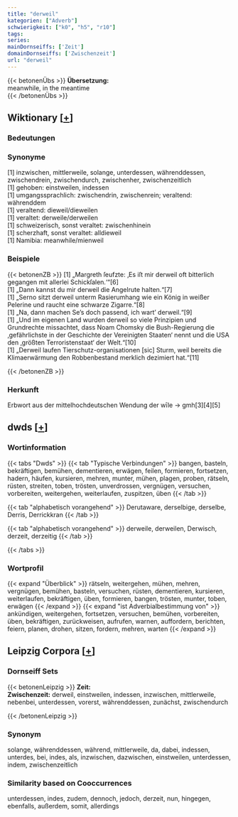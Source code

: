 ```yaml
---
title: "derweil"
kategorien: ["Adverb"]
schwierigkeit: ["k0", "h5", "r10"]
tags:
series:
mainDornseiffs: ['Zeit']
domainDornseiffs: ['Zwischenzeit']
url: "derweil"
---
```


{{< betonenÜbs >}}
**Übersetzung:**  
meanwhile, in the meantime  
{{< /betonenÜbs >}}

## Wiktionary [[+](https://de.wiktionary.org/wiki/derweil)]

### Bedeutungen

### Synonyme
[1] inzwischen, mittlerweile, solange, unterdessen, währenddessen, zwischendrein, zwischendurch, zwischenher, zwischenzeitlich  
[1] gehoben: einstweilen, indessen  
[1] umgangssprachlich: zwischendrin, zwischenrein; veraltend: währenddem  
[1] veraltend: dieweil/dieweilen  
[1] veraltet: derweile/derweilen  
[1] schweizerisch, sonst veraltet: zwischenhinein  
[1] scherzhaft, sonst veraltet: alldieweil  
[1] Namibia: meanwhile/mienweil  

### Beispiele
{{< betonenZB >}}
[1] „Margreth ſeufzte: ‚Es iſt mir derweil oft bitterlich gegangen mit allerlei Schickſalen.‘“[6]  
[1] „Dann kannst du mir derweil die Angelrute halten.“[7]  
[1] „Serno sitzt derweil unterm Rasierumhang wie ein König in weißer Pelerine und raucht eine schwarze Zigarre.“[8]  
[1] „Na, dann machen Se’s doch passend, ich wart’ derweil.“[9]  
[1] „Und im eigenen Land wurden derweil so viele Prinzipien und Grundrechte missachtet, dass Noam Chomsky die Bush-Regierung die ‚gefährlichste in der Geschichte der Vereinigten Staaten‘ nennt und die USA den ‚größten Terroristenstaat‘ der Welt.“[10]  
[1] „Derweil laufen Tierschutz-organisationen [sic] Sturm, weil bereits die Klimaerwärmung den Robbenbestand merklich dezimiert hat.“[11]  

{{< /betonenZB >}}
### Herkunft
Erbwort aus der mittelhochdeutschen Wendung der wīle → gmh[3][4][5]  



## dwds [[+](https://www.dwds.de/wb/derweil)]

### Wortinformation
{{< tabs "Dwds" >}}
{{< tab "Typische Verbindungen" >}}
bangen, basteln, bekräftigen, bemühen, dementieren, erwägen, feilen, formieren, fortsetzen, hadern, häufen, kursieren, mehren, munter, mühen, plagen, proben, rätseln, rüsten, streiten, toben, trösten, unverdrossen, vergnügen, versuchen, vorbereiten, weitergehen, weiterlaufen, zuspitzen, üben
{{< /tab >}}

{{< tab "alphabetisch vorangehend" >}}
Derutaware, derselbige, derselbe, Derris, Derrickkran
{{< /tab >}}

{{< tab "alphabetisch vorangehend" >}}
derweile, derweilen, Derwisch, derzeit, derzeitig
{{< /tab >}}

{{< /tabs >}}

### Wortprofil
{{< expand "Überblick" >}} rätseln, weitergehen, mühen, mehren, vergnügen, bemühen, basteln, versuchen, rüsten, dementieren, kursieren, weiterlaufen, bekräftigen, üben, formieren, bangen, trösten, munter, toben, erwägen {{< /expand >}}
{{< expand "ist Adverbialbestimmung von" >}} ankündigen, weitergehen, fortsetzen, versuchen, bemühen, vorbereiten, üben, bekräftigen, zurückweisen, aufrufen, warnen, auffordern, berichten, feiern, planen, drohen, sitzen, fordern, mehren, warten {{< /expand >}}

## Leipzig Corpora [[+](https://corpora.uni-leipzig.de/en/res?word=derweil&corpusId=deu_newscrawl-public_2018)]

### Dornseiff Sets
{{< betonenLeipzig >}}
**Zeit:**  
**Zwischenzeit:** derweil, einstweilen, indessen, inzwischen, mittlerweile, nebenbei, unterdessen, vorerst, währenddessen, zunächst, zwischendurch  

{{< /betonenLeipzig >}}

### Synonym
solange, währenddessen, während, mittlerweile, da, dabei, indessen, unterdes, bei, indes, als, inzwischen, dazwischen, einstweilen, unterdessen, indem, zwischenzeitlich


### Similarity based on Cooccurrences
unterdessen, indes, zudem, dennoch, jedoch, derzeit, nun, hingegen, ebenfalls, außerdem, somit, allerdings

